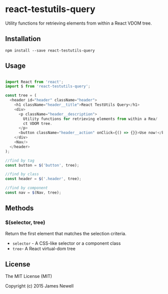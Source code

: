 # react-testutils-query

Utility functions for retrieving elements from within a React VDOM tree.

## Installation

    npm install --save react-testutils-query

## Usage

```javascript

import React from 'react';
import $ from 'react-testutils-query';

const tree = (
  <header id="header" className="header">
    <h1 className="header__title">React TestUtils Query</h1>
    <div>
      <p className="header__description">
        Utility functions for retrieving elements from within a Rea/
        ct VDOM tree.
      </p>
      <button className="header__action" onClick={() => {}}>Use now!</button>
    </div>
    <Nav/>
  </header>
);

//find by tag
const button = $('button', tree);

//find by class
const header = $('.header', tree);

//find by component
const nav = $(Nav, tree);

```

## Methods

### $(selector, tree)

Return the first element that matches the selection criteria.

- `selector` - A CSS-like selector or a component class
- `tree`- A React virtual-dom tree

## License

The MIT License (MIT)

Copyright (c) 2015 James Newell